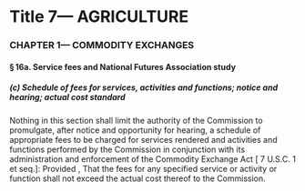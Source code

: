 
# Title 7— AGRICULTURE
### CHAPTER 1— COMMODITY EXCHANGES
#### § 16a. Service fees and National Futures Association study
##### (c) Schedule of fees for services, activities and functions; notice and hearing; actual cost standard

Nothing in this section shall limit the authority of the Commission to promulgate, after notice and opportunity for hearing, a schedule of appropriate fees to be charged for services rendered and activities and functions performed by the Commission in conjunction with its administration and enforcement of the Commodity Exchange Act [ 7 U.S.C. 1 et seq.]: Provided , That the fees for any specified service or activity or function shall not exceed the actual cost thereof to the Commission.
